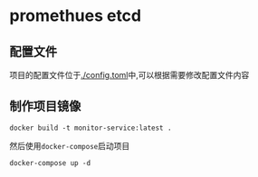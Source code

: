 # promethues etcd 

## 配置文件
项目的配置文件位于[./config.toml](./config.toml)中,可以根据需要修改配置文件内容

## 制作项目镜像
```shell
docker build -t monitor-service:latest .
```

然后使用`docker-compose`启动项目
```shell
docker-compose up -d
```